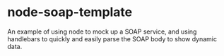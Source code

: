# node-soap-template
An example of using node to mock up a SOAP service, and using handlebars to quickly and easily parse the SOAP body to show dynamic data.
